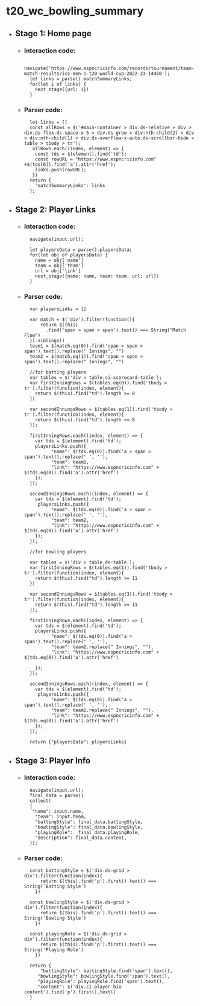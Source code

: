 # t20_wc_bowling_summary

- ## Stage 1: Home page
    - ### Interaction code:
  
            navigate('https://www.espncricinfo.com/records/tournament/team-match-results/icc-men-s-t20-world-cup-2022-23-14450');
            let links = parse().matchSummaryLinks;
            for(let i of links) { 
              next_stage({url: i}) 
            }
    - ### Parser code:
       
            let links = []
            const allRows = $('#main-container > div.ds-relative > div > div.ds-flex.ds-space-x-5 > div.ds-grow > div:nth-child(2) > div > div:nth-child(1) > div.ds-overflow-x-auto.ds-scrollbar-hide > table > tbody > tr');
             allRows.each((index, element) => {
              const tds = $(element).find('td');
              const rowURL = "https://www.espncricinfo.com" +$(tds[6]).find('a').attr('href');
              links.push(rowURL);
             })
            return {
              'matchSummaryLinks': links
            };
   
- ## Stage 2: Player Links
    - ### Interaction code:
  
            navigate(input.url);
        
            let playersData = parse().playersData;
            for(let obj of playersData) { 
              name = obj['name']
              team = obj['team']
              url = obj['link']
              next_stage({name: name, team: team, url: url}) 
            }
       
    - ### Parser code:

            var playersLinks = []
            
            var match = $('div').filter(function(){
                return $(this)
                  .find('span > span > span').text() === String("Match Flow") 
            }).siblings()
            team1 = $(match.eq(0)).find('span > span > span').text().replace(" Innings", "")
            team2 = $(match.eq(1)).find('span > span > span').text().replace(" Innings", "")
            
            //for batting players
            var tables = $('div > table.ci-scorecard-table');
            var firstInningRows = $(tables.eq(0)).find('tbody > tr').filter(function(index, element){
              return $(this).find("td").length >= 8
            })
            
            var secondInningsRows = $(tables.eq(1)).find('tbody > tr').filter(function(index, element){
              return $(this).find("td").length >= 8
            });
            
            firstInningRows.each((index, element) => {
              var tds = $(element).find('td');
              playersLinks.push({
                    "name": $(tds.eq(0)).find('a > span > span').text().replace(' ', ''),
                    "team": team1,
                    "link": "https://www.espncricinfo.com" + $(tds.eq(0)).find('a').attr('href')  
              });
            });
            
            secondInningsRows.each((index, element) => {
              var tds = $(element).find('td');
               playersLinks.push({
                    "name": $(tds.eq(0)).find('a > span > span').text().replace(' ', ''),
                    "team": team2,
                    "link": "https://www.espncricinfo.com" + $(tds.eq(0)).find('a').attr('href')  
              });
            });
            
            //for bowling players 
            
            var tables = $('div > table.ds-table');
            var firstInningRows = $(tables.eq(1)).find('tbody > tr').filter(function(index, element){
              return $(this).find("td").length >= 11
            })
            
            var secondInningsRows = $(tables.eq(3)).find('tbody > tr').filter(function(index, element){
              return $(this).find("td").length >= 11
            });
            
            firstInningRows.each((index, element) => {
              var tds = $(element).find('td');
              playersLinks.push({
                    "name": $(tds.eq(0)).find('a > span').text().replace(' ', ''),
                    "team": team2.replace(" Innings", ""),
                    "link": "https://www.espncricinfo.com" + $(tds.eq(0)).find('a').attr('href')  
                    
              });
            });
            
            secondInningsRows.each((index, element) => {
              var tds = $(element).find('td');
               playersLinks.push({
                    "name": $(tds.eq(0)).find('a > span').text().replace(' ', ''),
                    "team": team1.replace(" Innings", ""),
                    "link": "https://www.espncricinfo.com" + $(tds.eq(0)).find('a').attr('href')
              });
            });
              
            return {"playersData": playersLinks}
             

- ## Stage 3: Player Info
    - ### Interaction code:
  
            navigate(input.url);
            final_data = parse()
            collect(
            {
             "name": input.name,
              "team": input.team,
              "battingStyle": final_data.battingStyle,
              "bowlingStyle": final_data.bowlingStyle,
              "playingRole":  final_data.playingRole,
              "description": final_data.content,
            });
  
    - ### Parser code:
            const battingStyle = $('div.ds-grid > div').filter(function(index){
                return $(this).find('p').first().text() === String('Batting Style')
              })
            
            const bowlingStyle = $('div.ds-grid > div').filter(function(index){
                return $(this).find('p').first().text() === String('Bowling Style')
              })
            
            const playingRole = $('div.ds-grid > div').filter(function(index){
                return $(this).find('p').first().text() === String('Playing Role')
              })
            
            return {
                "battingStyle": battingStyle.find('span').text(),
               "bowlingStyle": bowlingStyle.find('span').text(),
               "playingRole": playingRole.find('span').text(),
               "content": $('div.ci-player-bio-content').find('p').first().text()
            }